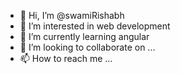 - 👋 Hi, I’m @swamiRishabh
- 👀 I’m interested in web development
- 🌱 I’m currently learning angular
- 💞️ I’m looking to collaborate on ...
- 📫 How to reach me ...

<!---
swamiRishabh/swamiRishabh is a ✨ special ✨ repository because its `README.md` (this file) appears on your GitHub profile.
You can click the Preview link to take a look at your changes.
--->
